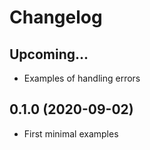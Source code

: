 # Changelog

## Upcoming...

- Examples of handling errors

## 0.1.0 (2020-09-02)

- First minimal examples
